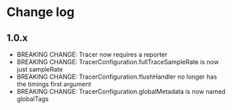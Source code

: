 # Change log

## 1.0.x

* BREAKING CHANGE: Tracer now requires a reporter
* BREAKING CHANGE: TracerConfiguration.fullTraceSampleRate is now just sampleRate
* BREAKING CHANGE: TracerConfiguration.flushHandler no longer has the timings first argument
* BREAKING CHANGE: TracerConfiguration.globalMetadata is now named globalTags
